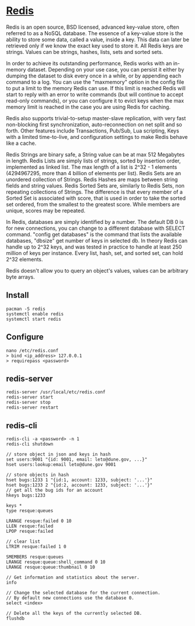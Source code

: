 # [Redis](http://redis.io/)

Redis is an open source, BSD licensed, advanced key-value store, often referred to as a NoSQL database.
The essence of a key-value store is the ability to store some data, called a value, inside a key.
This data can later be retrieved only if we know the exact key used to store it.
All Redis keys are strings. Values can be strings, hashes, lists, sets and sorted sets.

In order to achieve its outstanding performance, Redis works with an in-memory dataset.
Depending on your use case, you can persist it either by dumping the dataset to disk every once in a while, or by appending each command to a log.
You can use the "maxmemory" option in the config file to put a limit to the memory Redis can use. If this limit is reached Redis will start to reply with an error to write commands (but will continue to accept read-only commands), or you can configure it to evict keys when the max memory limit is reached in the case you are using Redis for caching.

Redis also supports trivial-to-setup master-slave replication, with very fast non-blocking first synchronization, auto-reconnection on net split and so forth.
Other features include Transactions, Pub/Sub, Lua scripting, Keys with a limited time-to-live, and configuration settings to make Redis behave like a cache.

Redis Strings are binary safe, a String value can be at max 512 Megabytes in length.
Redis Lists are simply lists of strings, sorted by insertion order, implemented as linked list. The max length of a list is 2^32 - 1 elements (4294967295, more than 4 billion of elements per list).
Redis Sets are an unordered collection of Strings.
Redis Hashes are maps between string fields and string values.
Redis Sorted Sets are, similarly to Redis Sets, non repeating collections of Strings. The difference is that every member of a Sorted Set is associated with score, that is used in order to take the sorted set ordered, from the smallest to the greatest score. While members are unique, scores may be repeated.

In Redis, databases are simply identified by a number.
The default DB 0 is for new connections, you can change to a different database with SELECT command.
"config get databases" is the command that lists the available databases, "dbsize" get number of keys in selected db.
In theory Redis can handle up to 2^32 keys, and was tested in practice to handle at least 250 million of keys per instance.
Every list, hash, set, and sorted set, can hold 2^32 elements.

Redis doesn't allow you to query an object's values, values can be arbitrary byte arrays.

## Install
```
pacman -S redis
systemctl enable redis
systemctl start redis
```

## Configure
```
nano /etc/redis.conf
> bind <ip_address> 127.0.0.1
> requirepass <password>
```

## redis-server
```
redis-server /usr/local/etc/redis.conf
redis-server start
redis-server stop
redis-server restart
```

## redis-cli
```
redis-cli -a <password> -n 1
redis-cli shutdown
```

```
// store object in json and keys in hash
set users:9001 "{id: 9001, email: leto@dune.gov, ...}"
hset users:lookup:email leto@dune.gov 9001

// store objects in hash
hset bugs:1233 1 "{id:1, account: 1233, subject: '...'}"
hset bugs:1233 2 "{id:2, account: 1233, subject: '...'}"
// get all the bug ids for an account
hkeys bugs:1233

keys *
type resque:queues

LRANGE resque:failed 0 10
LLEN resque:failed
LPOP resque:failed

// clear list
LTRIM resque:failed 1 0

SMEMBERS resque:queues
LRANGE resque:queue:shell_command 0 10
LRANGE resque:queue:thumbnail 0 10

// Get information and statistics about the server.
info

// Change the selected database for the current connection.
// By default new connections use the database 0.
select <index>

// Delete all the keys of the currently selected DB.
flushdb
```
